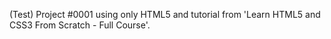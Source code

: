 (Test) Project #0001 using only HTML5 and tutorial from
'Learn HTML5 and CSS3 From Scratch - Full Course'.
